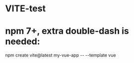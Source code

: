 # VITE-test
# npm 7+, extra double-dash is needed:
npm create vite@latest my-vue-app -- --template vue
